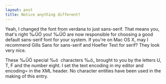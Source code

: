 ```yaml
---
layout: post
title: Notice anything different? 
---
```

<p>Yeah, I changed the font from verdana to just sans-serif. That means you, that's right ‰ÛÓ you! ‰ÛÓ&#160;are now responsible for choosing a good default sans-serif font for your system. If you're on Mac OS X, may I recommend Gills Sans for sans-serif and Hoefler Text for serif? They look very nice. </p><p>These ‰ÛÓ special ‰ö  characters ‰ö_ brought to you by the letters U, T, F and the number eight. I set the text encoding in my editor and encoding= in the XML header. No character entities have been used in the making of this entry. </p>
